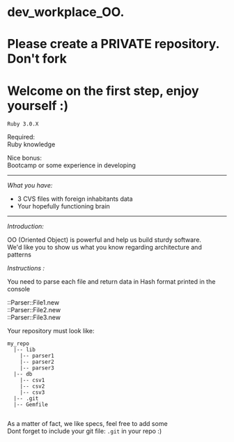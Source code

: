 # dev_workplace_OO. 

# Please create a PRIVATE repository. Don't fork  

# Welcome on the first step, enjoy yourself :)  

`Ruby 3.0.X`  

Required:  
Ruby knowledge  

Nice bonus:  
Bootcamp or some experience in developing  

----------  

*What you have:*  
- 3 CVS files with foreign inhabitants data
- Your hopefully functioning brain  
----------  

*Introduction:*  

OO (Oriented Object) is powerful and help us build sturdy software.  
We'd like you to show us what you know regarding architecture and patterns  


*Instructions :*  

You need to parse each file and return data in Hash format printed in the console  

::Parser::File1.new  
::Parser::File2.new  
::Parser::File3.new  

Your repository must look like: 
```
my_repo  
  |-- lib  
    |-- parser1  
    |-- parser2  
    |-- parser3    
  |-- db  
    |-- csv1  
    |-- csv2  
    |-- csv3  
  |-- .git  
  |-- Gemfile  
 
```
As a matter of fact, we like specs, feel free to add some  
Dont forget to include your git file: `.git` in your repo :)
